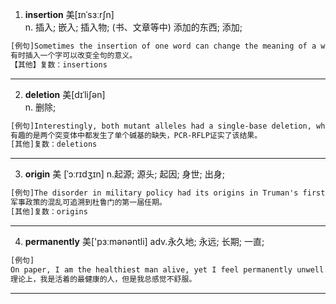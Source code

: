 1. **insertion** 美[ɪnˈsɜːrʃn]  
n. 插入; 嵌入; 插入物; (书、文章等中) 添加的东西; 添加;   
```html
[例句]Sometimes the insertion of one word can change the meaning of a whole sentence.
有时插入一个字可以改变全句的意义。
【其他】复数：insertions
```
---
2. **deletion** 美[dɪˈliʃən]   
n. 删除;
```html
[例句]Interestingly, both mutant alleles had a single-base deletion, which was confirmed by PCR-RFLP.   
有趣的是两个突变体中都发生了单个碱基的缺失，PCR-RFLP证实了该结果。   
[其他]复数：deletions
```
---
3. **origin** 美 [ˈɔːrɪdʒɪn]
n.起源; 源头; 起因; 身世; 出身; 
```html
[例句]The disorder in military policy had its origins in Truman's first term
军事政策的混乱可追溯到杜鲁门的第一届任期。
[其他]复数：origins 
```
---
4. **permanently** 美['pɜːmənəntli]
adv.永久地; 永远; 长期; 一直; 
```html
[例句]
On paper, I am the healthiest man alive, yet I feel permanently unwell.
理论上，我是活着的最健康的人，但是我总感觉不舒服。
```
---
